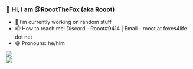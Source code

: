 ### 🌸 Hi, I am @RoootTheFox (aka Rooot)

- 🔭 I’m currently working on random stuff
- 📫 How to reach me: Discord - Rooot#9414 | Email - rooot at foxes4life dot net
- 😄 Pronouns: he/him

<!--
- 🌱 I’m currently learning ...
- 👯 I’m looking to collaborate on ...
- 🤔 I’m looking for help with ...
- 💬 Ask me about ...
hi
--!>

<span>
<img align="center" src="https://github-readme-stats.vercel.app/api?username=RoootTheFox&cache_seconds=7270&show_icons=true&include_all_commits=true&count_private=true&bg_color=00000000&hide_border=true"/><br>
<img align="center" src="https://github-readme-stats.vercel.app/api/top-langs/?username=RoootTheFox&cache_seconds=7777&layout=compact&bg_color=00000000&hide_border=true&card_width=240"/>
</span>

